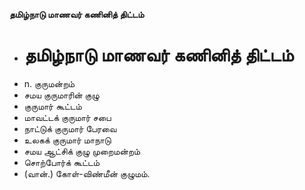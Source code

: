 **தமிழ்நாடு மாணவர் கணினித் திட்டம்**
- # தமிழ்நாடு மாணவர் கணினித் திட்டம்
- n. குருமன்றம்
- சமய குருமாரின் குழு
- குருமார் கூட்டம்
- மாவட்டக் குருமார் சபை
- நாட்டுக் குருமார் பேரவை
- உலகக் குருமார் மாநாடு
-  சமய ஆட்சிக் குழு முறைமன்றம்
- சொற்போர்க் கூட்டம்
- (வான்.) கோள்-விண்மீன் குழுமம்.

